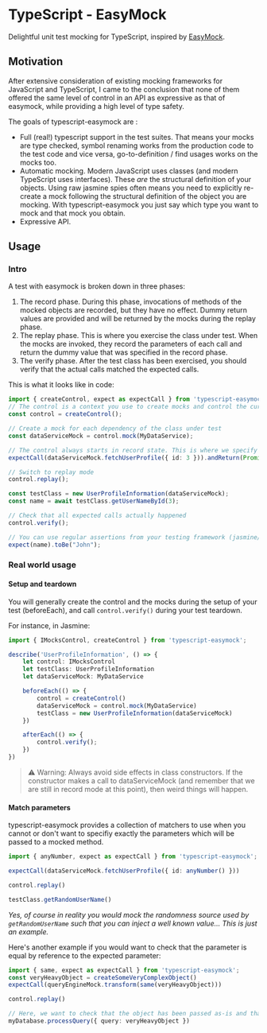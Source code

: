 # TypeScript - EasyMock

Delightful unit test mocking for TypeScript, inspired by [EasyMock](http://easymock.org).

## Motivation

After extensive consideration of existing mocking frameworks for JavaScript and TypeScript, I came to the conclusion that none of them offered the same level of control in an API as expressive as that of easymock, while providing a high level of type safety.

The goals of typescript-easymock are :

- Full (real!) typescript support in the test suites. That means your mocks are type checked, symbol renaming works from the production code to the test code and vice versa, go-to-definition / find usages works on the mocks too.
- Automatic mocking. Modern JavaScript uses classes (and modern TypeScript uses interfaces). These _are_ the structural definition of your objects. Using raw jasmine spies often means you need to explicitly re-create a mock following the structural definition of the object you are mocking. With typescript-easymock you just say which type you want to mock and that mock you obtain.
- Expressive API.

## Usage

### Intro

A test with easymock is broken down in three phases:

1. The record phase. During this phase, invocations of methods of the mocked objects are recorded, but they have no effect. Dummy return values are provided and will be returned by the mocks during the replay phase.
2. The replay phase. This is where you exercise the class under test. When the mocks are invoked, they record the parameters of each call and return the dummy value that was specified in the record phase.
3. The verify phase. After the test class has been exercised, you should verify that the actual calls matched the expected calls.

This is what it looks like in code:

```ts
import { createControl, expect as expectCall } from 'typescript-easymock';
// The control is a context you use to create mocks and control the current phase
const control = createControl();

// Create a mock for each dependency of the class under test
const dataServiceMock = control.mock(MyDataService);

// The control always starts in record state. This is where we specify the expected behavior
expectCall(dataServiceMock.fetchUserProfile({ id: 3 })).andReturn(Promise.resolve({ name: "John", email: "john.snow@petghost.com" }));

// Switch to replay mode
control.replay();

const testClass = new UserProfileInformation(dataServiceMock);
const name = await testClass.getUserNameById(3);

// Check that all expected calls actually happened
control.verify();

// You can use regular assertions from your testing framework (jasmine/jest in this example)
expect(name).toBe("John"); 
```

### Real world usage

#### Setup and teardown

You will generally create the control and the mocks during the setup of your test (beforeEach), and call `control.verify()` during your test teardown.

For instance, in Jasmine:
```ts
import { IMocksControl, createControl } from 'typescript-easymock';

describe('UserProfileInformation', () => {
    let control: IMocksControl
    let testClass: UserProfileInformation
    let dataServiceMock: MyDataService

    beforeEach(() => {
        control = createControl()
        dataServiceMock = control.mock(MyDataService)
        testClass = new UserProfileInformation(dataServiceMock)
    })

    afterEach(() => {
        control.verify();
    })
})
```

> ⚠️ Warning: Always avoid side effects in class constructors. If the constructor makes a call to dataServiceMock
> (and remember that we are still in record mode at this point), then weird things will happen.

#### Match parameters

typescript-easymock provides a collection of matchers to use when you cannot or don't want to specifiy exactly the parameters which will be passed to a mocked method.

```ts
import { anyNumber, expect as expectCall } from 'typescript-easymock';

expectCall(dataServiceMock.fetchUserProfile({ id: anyNumber() }))

control.replay()

testClass.getRandomUserName()
```

_Yes, of course in reality you would mock the randomness source used by `getRandomUserName` such that you can inject a well known value... This is just an example._

Here's another example if you would want to check that the parameter is equal by reference to the expected parameter:

```ts
import { same, expect as expectCall } from 'typescript-easymock';
const veryHeavyObject = createSomeVeryComplexObject()
expectCall(queryEngineMock.transform(same(veryHeavyObject)))

control.replay()

// Here, we want to check that the object has been passed as-is and that it was not copied (which would be expensive).
myDatabase.processQuery({ query: veryHeavyObject })
```

